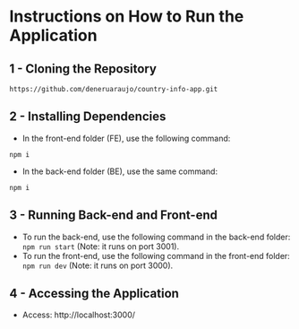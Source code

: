 # Instructions on How to Run the Application
## 1 - Cloning the Repository
```
https://github.com/deneruaraujo/country-info-app.git
```
## 2 - Installing Dependencies
- In the front-end folder (FE), use the following command:
```
npm i
```
- In the back-end folder (BE), use the same command:
```
npm i
```
## 3 - Running Back-end and Front-end
- To run the back-end, use the following command in the back-end folder: ```npm run start``` (Note: it runs on port 3001).
- To run the front-end, use the following command in the front-end folder: ```npm run dev``` (Note: it runs on port 3000).
## 4 - Accessing the Application
- Access: http://localhost:3000/
